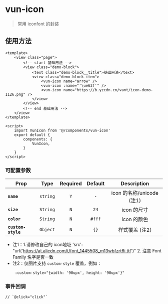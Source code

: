 # vun-icon

>  常用 iconfont 的封装

## 使用方法

```vue
<template>
	<view class="page">
		<!-- start 基础用法 -->
		<view class="demo-block">
			<text class="demo-block__title">基础用法</text>
			<view class="demo-block-item">
				<vun-icon name="arrow" />
				<vun-icon :name="'\ue63f'" />
				<vun-icon name="https://b.yzcdn.cn/vant/icon-demo-1126.png" />
			</view>
		</view>
		<!-- end 基础用法 -->
	</view>
</template>

<script>
	import VunIcon from '@/components/vun-icon'
	export default {
		components: {
			VunIcon,
		}
	}
</script>

```


### 可配置参数
| Prop | Type | Required | Default | Description |
| ---- |:----:|:---:|:-------:| :----------:|
| **`name`** | `string` | `Y` | `-` | icon 的名称/unicode (注1)|
| **`size`** | `String` | `N` | `24` | icon 的尺寸|
| **`color`** | `String` | `N` | `#fff` | icon 的颜色|
| **`custom-style`** | `Object` | `N` | `{}` | 样式覆盖 (注2)|

- 注1：1.请修改自己的 icon地址 'src': "url('https://at.alicdn.com/t/font_1445508_m13wbfzrt6i.ttf')"  2. 注意 Font Family 名字是否一致
- 注2：仅图片支持 `custom-style` 覆盖，例如：
    ```
     :custom-style="{width: '90upx', height: '90upx'}"
    ```
### 事件回调

```
// `@click="click"`
```
